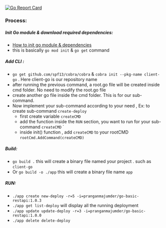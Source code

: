 


[![Go Report Card](https://goreportcard.com/badge/github.com/pranganmajumder/client-go)](https://goreportcard.com/report/github.com/pranganmajumder/client-go)
### Process:
##### Init Go module & download required dependencies:
* [How to init go module & dependencies](https://medium.com/@adiach3nko/package-management-with-go-modules-the-pragmatic-guide-c831b4eaaf31)
* this is basically `go mod init` & `go get` command

##### Add CLI :
* `go get github.com/spf13/cobra/cobra`  & `cobra init --pkg-name client-go` . Here client-go is our repository name
*  after running the previous command, a root.go file will be created inside cmd folder. No need to modify the root.go file
* create another go file inside the cmd folder. This is for our sub-command.
* Now implement your sub-command according to your need , Ex: to create sub-command `create-deploy`
    * first create variable `createCMD`
    * add the function inside the `RUN` section, you want to run for your sub-command `createCMD` ` 
    * inside init() function , add `createCMD` to your rootCMD `rootCmd.AddCommand(createCMD)`

##### Build:
* `go build .` this will create a binary file named your project . such as `client-go`
*  Or `go build -o ./app` this will create a binary file name `app`

##### RUN:
* `./app create new-deploy -r=5 -i=pranganmajumder/go-basic-restapi:1.0.3`
* `./app get list-deploy` will display all the running deployment
* `./app update update-deploy -r=3 -i=pranganmajumder/go-basic-restapi:1.0.0` 
* `./app delete delete-deploy`